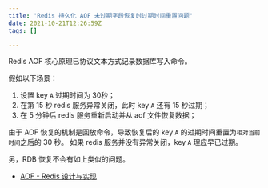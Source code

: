 ```yaml
---
title: 'Redis 持久化 AOF 未过期字段恢复时过期时间重置问题'
date: 2021-10-21T12:26:59Z
tags: []

---
```


Redis AOF 核心原理已协议文本方式记录数据库写入命令。

假如以下场景：
1. 设置 key `A` 过期时间为 30秒；
2. 在第 15 秒 redis 服务异常关闭，此时 key `A` 还有 15 秒过期；
3. 在 5 分钟后 redis 服务重新启动并从 aof 文件恢复数据；

由于 AOF 恢复的机制是回放命令，导致恢复后的 key `A` 的过期时间重置为`相对当前时间`之后的 30 秒。
如果 redis 服务并没有异常关闭，key `A` 理应早已过期。

另，RDB 恢复不会有如上类似的问题。

- [AOF - Redis 设计与实现](https://redisbook.readthedocs.io/en/latest/internal/aof.html)